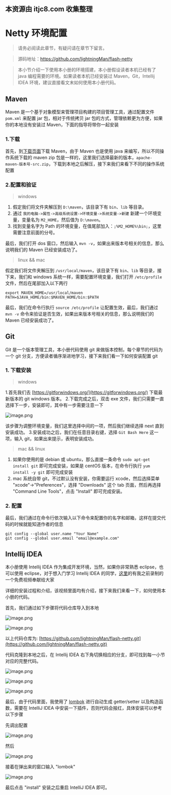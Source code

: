 ## 本资源由 itjc8.com 收集整理
# Netty 环境配置

> 请务必阅读此章节，有疑问请在章节下留言。

> 源码地址：https://github.com/lightningMan/flash-netty

> 本小节介绍一下使用本小册的环境搭建，本小册假设读者本机已经有了 java 编程需要的环境。如果读者本机已经安装过 Maven，Git，Intellij IDEA 环境，建议直接看文末如何使用本小册代码。

## Maven

Maven 是一个基于对象模型来管理项目构建的项目管理工具，通过配置文件 `pom.xml` 来配置 jar 包，相对于传统拷贝 jar 包的方式，管理依赖更为方便，如果你的本地没有安装过 Maven，下面的指导将带你一起安装

### 1.下载

首先，到[下载页面](http://maven.apache.org/download.cgi)下载 Maven，由于 Maven 也是使用 java 来编写，所以不同操作系统下载的 maven zip 包是一样的，这里我们选择最新的版本，`apache-maven-版本号-src.zip`，下载到本地之后解压，接下来我们来看下不同的操作系统配置

### 2.配置和验证

> windows

1.  假定我们将文件夹解压到 `D:\maven`，该目录下有 `bin`、`lib` 等目录。
2.  通过 `我的电脑->属性->高级系统设置->环境变量->系统变量->新建` 新建一个环境变量，变量名为 `M2_HOME`，然后值为 `D:\maven`。
3.  找到变量名字为 Path 的环境变量，在值尾部加入：`;%M2_HOME%\bin;`，这里需要注意前面的分号。

最后，我们打开 dos 窗口，然后输入 `mvn -v`，如果出来版本号相关的信息，那么说明我们的 Maven 已经安装成功了。

> linux && mac

假定我们将文件夹解压到 `/usr/local/maven`，该目录下有 `bin`、`lib` 等目录，接下来，我们和 windows 系统一样，需要配置环境变量，我们打开 `/etc/profile` 文件，然后在尾部加入以下两行

```
export MAVEN_HOME=/usr/local/maven
PATH=$JAVA_HOME/bin:$MAVEN_HOME/bin:$PATH

```

最后，我们在命令行执行 `source /etc/profile` 让配置生效，最后，我们通过 `mvn -v` 命令来验证是否生效，如果出来版本号相关的信息，那么说明我们的 Maven 已经安装成功了。

## Git

Git 是一个版本管理工具，本小册代码使用 git 来做版本控制，每个章节的代码为一个 git 分支，方便读者循序渐进地学习，接下来我们看一下如何安装配置 git

### 1\. 下载安装

> windows

1.首先我们去 [https://gitforwindows.org/](https://gitforwindows.org/) 下载最新版本的 git windows 版本。 2.下载完成之后，双击 exe 文件，我们只需要一直选择下一步，安装即可，其中有一步需要注意一下

![image.png](https://user-gold-cdn.xitu.io/2018/8/27/1657873ee1512595?w=1002&h=598&f=png&s=132819)

该步骤为调整环境变量，我们这里选择中间的一项，然后我们继续选择 next 直到安装成功。 3.安装成功之后，我们在任意目录右键，选择 `Git Bash Here` 这一项，输入 git，如果出来提示，表明安装成功。

> mac && linux

1.  如果你使用的是 debian 或 ubuntu，那么直接一条命令 `sudo apt-get install git` 即可完成安装，如果是 centOS 版本，在命令行执行 `yum install -y git` 即可完成安装
2.  mac 系统自带 git，不过默认没有安装，你需要运行 xcode，然后选择菜单 "xcode"->"Preferences"，选择 "Downloads" 这个 tab 页面，然后再选择 "Command Line Tools"，点击 "Install" 即可完成安装。

### 2\. 配置

最后，我们通过在命令行依次输入以下命令来配置你的名字和邮箱，这样在提交代码的时候就能知道作者的信息

```
git config --global user.name "Your Name"
git config --global user.email "email@example.com"

```

## Intellij IDEA

本小册使用 Intellij IDEA 作为集成开发环境，当然，如果你非常熟悉 eclipse，也可以使用 eclipse，对于想入门学习 Intellij IDEA 的同学，[这里](https://www.imooc.com/learn/924)的有我之前录制的一个免费视频奉献给大家

详细的安装过程和介绍，该视频里面均有介绍，接下来我们来看一下，如何使用本小册的代码。

首先，我们通过如下步骤将代码仓库导入到本地

![image.png](https://user-gold-cdn.xitu.io/2018/8/27/1657873ee1315bea?w=1078&h=920&f=png&s=147596)

![image.png](https://user-gold-cdn.xitu.io/2018/8/27/1657873ee15708d2?w=1238&h=332&f=png&s=51283)

以上代码仓库为: [https://github.com/lightningMan/flash-netty.git](https://github.com/lightningMan/flash-netty.git)

代码克隆到本地之后，在 Intellij IDEA 右下角切换相应的分支，即可找到每一小节对应的完整代码。

![image.png](https://user-gold-cdn.xitu.io/2018/8/27/1657873ee12f05fd?w=776&h=180&f=png&s=18041)

![image.png](https://user-gold-cdn.xitu.io/2018/8/27/1657873ee1482fcf?w=1230&h=914&f=png&s=196688)

![image.png](https://user-gold-cdn.xitu.io/2018/8/27/1657875e3c50bcc1?w=1240&h=698&f=png&s=247151)

最后，由于代码里面，我使用了 [lombok](https://www.projectlombok.org/) 进行自动生成 getter/setter 以及构造函数，需要在 IntelliJ IDEA 中安装一下插件，否则代码会报红，具体安装可以参考以下步骤

先调出配置

![image.png](https://user-gold-cdn.xitu.io/2018/10/7/1664f03437b19ba7?w=602&h=492&f=png&s=285570)

然后

![image.png](https://user-gold-cdn.xitu.io/2018/10/7/1664f058145ba34a?w=1240&h=1238&f=png&s=265694)

接着在弹出来的窗口输入 "lombok"

![image.png](https://user-gold-cdn.xitu.io/2018/10/7/1664f07741cb25a7?w=1240&h=1020&f=png&s=327661)

最后点击 "install" 安装之后重启 IntelliJ IDEA 即可。
